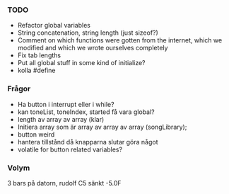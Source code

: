 ### TODO
- Refactor global variables
- String concatenation, string length (just sizeof?)
- Comment on which functions were gotten from the internet, which we modified and which we wrote ourselves completely
- Fix tab lengths
- Put all global stuff in some kind of initialize?
- kolla #define

### Frågor
- Ha button i interrupt eller i while?
- kan toneList, toneIndex, started få vara global?
- length av array av array (klar)
- Initiera array som är array av array av array (songLibrary);
- button weird
- hantera tillstånd då knapparna slutar göra något
- volatile for button related variables?


### Volym
3 bars på datorn, rudolf C5 sänkt -5.0F
